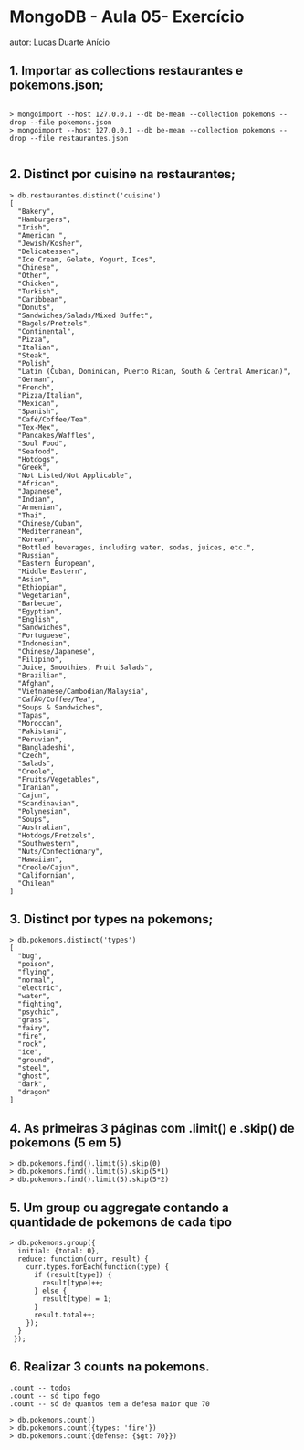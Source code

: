 # MongoDB - Aula 05- Exercício
autor: Lucas Duarte Anício

## 1. Importar as collections restaurantes e pokemons.json;

```

> mongoimport --host 127.0.0.1 --db be-mean --collection pokemons --drop --file pokemons.json
> mongoimport --host 127.0.0.1 --db be-mean --collection pokemons --drop --file restaurantes.json


```

## 2. Distinct por cuisine na restaurantes;

```
> db.restaurantes.distinct('cuisine')
[
  "Bakery",
  "Hamburgers",
  "Irish",
  "American ",
  "Jewish/Kosher",
  "Delicatessen",
  "Ice Cream, Gelato, Yogurt, Ices",
  "Chinese",
  "Other",
  "Chicken",
  "Turkish",
  "Caribbean",
  "Donuts",
  "Sandwiches/Salads/Mixed Buffet",
  "Bagels/Pretzels",
  "Continental",
  "Pizza",
  "Italian",
  "Steak",
  "Polish",
  "Latin (Cuban, Dominican, Puerto Rican, South & Central American)",
  "German",
  "French",
  "Pizza/Italian",
  "Mexican",
  "Spanish",
  "Café/Coffee/Tea",
  "Tex-Mex",
  "Pancakes/Waffles",
  "Soul Food",
  "Seafood",
  "Hotdogs",
  "Greek",
  "Not Listed/Not Applicable",
  "African",
  "Japanese",
  "Indian",
  "Armenian",
  "Thai",
  "Chinese/Cuban",
  "Mediterranean",
  "Korean",
  "Bottled beverages, including water, sodas, juices, etc.",
  "Russian",
  "Eastern European",
  "Middle Eastern",
  "Asian",
  "Ethiopian",
  "Vegetarian",
  "Barbecue",
  "Egyptian",
  "English",
  "Sandwiches",
  "Portuguese",
  "Indonesian",
  "Chinese/Japanese",
  "Filipino",
  "Juice, Smoothies, Fruit Salads",
  "Brazilian",
  "Afghan",
  "Vietnamese/Cambodian/Malaysia",
  "CafÃ©/Coffee/Tea",
  "Soups & Sandwiches",
  "Tapas",
  "Moroccan",
  "Pakistani",
  "Peruvian",
  "Bangladeshi",
  "Czech",
  "Salads",
  "Creole",
  "Fruits/Vegetables",
  "Iranian",
  "Cajun",
  "Scandinavian",
  "Polynesian",
  "Soups",
  "Australian",
  "Hotdogs/Pretzels",
  "Southwestern",
  "Nuts/Confectionary",
  "Hawaiian",
  "Creole/Cajun",
  "Californian",
  "Chilean"
]
```

## 3. Distinct por types na pokemons;

```
> db.pokemons.distinct('types')
[
  "bug",
  "poison",
  "flying",
  "normal",
  "electric",
  "water",
  "fighting",
  "psychic",
  "grass",
  "fairy",
  "fire",
  "rock",
  "ice",
  "ground",
  "steel",
  "ghost",
  "dark",
  "dragon"
]

```

## 4. As primeiras 3 páginas com .limit() e .skip() de pokemons (5 em 5)

```
> db.pokemons.find().limit(5).skip(0)
> db.pokemons.find().limit(5).skip(5*1)
> db.pokemons.find().limit(5).skip(5*2)

```

## 5. Um group ou aggregate contando a quantidade de pokemons de cada tipo

```
> db.pokemons.group({ 
  initial: {total: 0},
  reduce: function(curr, result) { 
    curr.types.forEach(function(type) { 
      if (result[type]) { 
        result[type]++; 
      } else { 
        result[type] = 1; 
      } 
      result.total++;
    });
  }
 });

```

## 6. Realizar 3 counts na pokemons.
	
	.count -- todos
	.count -- só tipo fogo
	.count -- só de quantos tem a defesa maior que 70


```
> db.pokemons.count()
> db.pokemons.count({types: 'fire'})
> db.pokemons.count({defense: {$gt: 70}})
	
```
